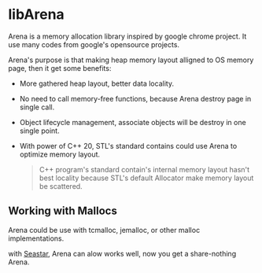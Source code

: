 # libArena 

Arena is a memory allocation library inspired by google chrome project. It use many codes from google's opensource projects.

Arena's purpose is that making heap memory layout alligned to OS memory page, then it get some benefits:

- More gathered heap layout, better data locality.  

- No need to call memory-free functions, because Arena destroy page in single call.

- Object lifecycle management, associate objects will be destroy in one single point.

- With power of C++ 20, STL's standard contains could use Arena to optimize memory layout.

  > C++ program's standard contain's internal memory layout hasn't best locality because STL's default Allocator make memory layout be scattered.

## Working with Mallocs

Arena could be use with tcmalloc, jemalloc, or other malloc implementations.

with [Seastar](https://github.com/scylladb/seastar), Arena can alow works well, now you get a share-nothing Arena.


